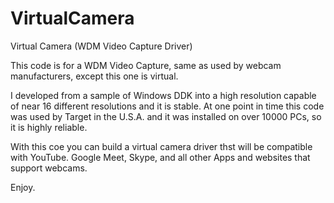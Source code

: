 # VirtualCamera
Virtual Camera (WDM Video Capture Driver)

This code is for a WDM Video Capture, same as used by webcam manufacturers, except this one is virtual.

I developed from a sample of Windows DDK into a high resolution capable of near 16 different resolutions
and it is stable. At one point in time this code was used by Target in the U.S.A. and it was installed
on over 10000 PCs, so it is highly reliable.

With this coe you can build a virtual camera driver thst will be compatible with YouTube. Google Meet, 
Skype, and all other Apps and websites that support webcams.

Enjoy.
